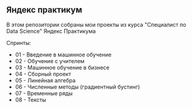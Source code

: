 ## Яндекс практикум

В этом репозитории собраны мои проекты из курса "Специалист по Data Science" Яндекс Практикума

Спринты:
* 01 - Введение в машинное обучение
* 02 - Обучение с учителем
* 03 - Машинное обучение в бизнесе
* 04 - Сборный проект
* 05 - Линейная алгебра
* 06 - Численные методы (градиентный бустинг)
* 07 - Временные ряды
* 08 - Тексты